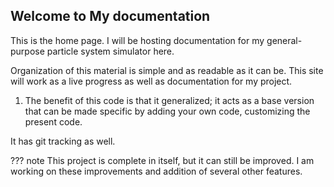 ## Welcome to My documentation
This is the home page.
I will be hosting documentation for my general-purpose particle system simulator here.


Organization of this material is simple and as readable as it can be.
This site will work as a live progress as well as documentation for my project.


1. The benefit of this code is that it generalized; it acts as a base version that can be made specific by adding
   your own code, customizing the present code.


It has git tracking as well.


??? note
    This project is complete in itself, but it can still be improved. I am working on these improvements and addition
    of several other features.
